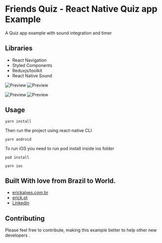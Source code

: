 # Friends Quiz - React Native Quiz app Example

A Quiz app example with sound integration and timer

## Libraries

* React Navigation
* Styled Components
* Reduxjs/toolkit
* React Native Sound

![Preview](https://i.postimg.cc/3WSHXRdB/Simulator-Screen-Shot-i-Phone-13-2022-08-27-at-00-54-42.png)
![Preview](https://i.postimg.cc/cKSqxtbs/Simulator-Screen-Shot-i-Phone-13-2022-08-27-at-00-54-45.png)

![Preview](https://i.postimg.cc/njF67bxg/Simulator-Screen-Shot-i-Phone-13-2022-08-27-at-00-54-56.png)
![Preview](https://i.postimg.cc/GBJWH3Wv/Simulator-Screen-Shot-i-Phone-13-2022-08-27-at-00-55-36.png)


## Usage

```
yarn install
```

Then run the project using react-native CLI

```
yarn android
```

To run iOS you need to run pod install inside ios folder

```
pod install
```

```
yarn ios
```

## Built With love from Brazil to World.

* [erickalves.com.br](http://www.erickalves.com.br)
* [erick.pt](http://www.erick.pt)
* [Linkedin](https://www.linkedin.com/in/erick-alves-do-couto-8b1114a/)

## Contributing

Please feel free to contribute, making this example better to help other new developers .
